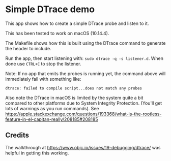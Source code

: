 # Simple DTrace demo

This app shows how to create a simple DTrace probe and listen to it.

This has been tested to work on macOS (10.14.4).

The Makefile shows how this is built using the DTrace command to generate the
header to include.

Run the app, then start listening with: `sudo dtrace -q -s listener.d`. When
done use `CTRL+C` to stop the listener.

Note: If no app that emits the probes is running yet, the command above will
immediately fail with something like:

 `dtrace: failed to compile script...does not match any probes`

Also note the DTrace in macOS is limited by the system quite a bit compared to
other platforms due to System Integrity Protection. (You'll get lots of warnings
as you run commands). See https://apple.stackexchange.com/questions/193368/what-is-the-rootless-feature-in-el-capitan-really/208185#208185

## Credits
The walkthrough at https://www.objc.io/issues/19-debugging/dtrace/ was helpful
in getting this working.
